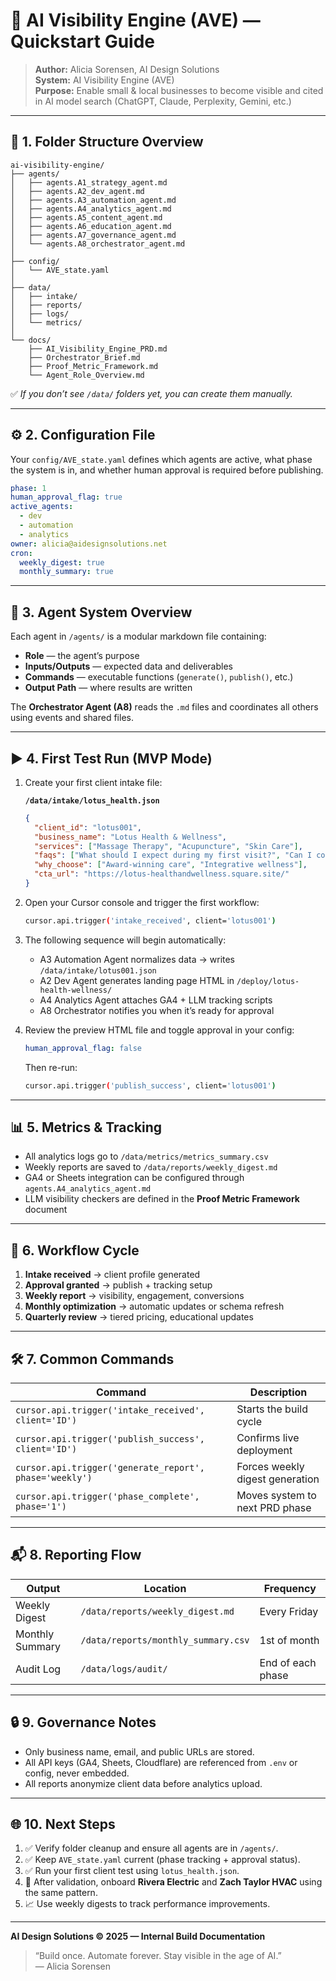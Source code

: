 # 🚀 AI Visibility Engine (AVE) — Quickstart Guide

> **Author:** Alicia Sorensen, AI Design Solutions  
> **System:** AI Visibility Engine (AVE)  
> **Purpose:** Enable small & local businesses to become visible and cited in AI model search (ChatGPT, Claude, Perplexity, Gemini, etc.)

---

## 🧩 1. Folder Structure Overview

```
ai-visibility-engine/
├── agents/
│   ├── agents.A1_strategy_agent.md
│   ├── agents.A2_dev_agent.md
│   ├── agents.A3_automation_agent.md
│   ├── agents.A4_analytics_agent.md
│   ├── agents.A5_content_agent.md
│   ├── agents.A6_education_agent.md
│   ├── agents.A7_governance_agent.md
│   └── agents.A8_orchestrator_agent.md
│
├── config/
│   └── AVE_state.yaml
│
├── data/
│   ├── intake/
│   ├── reports/
│   ├── logs/
│   └── metrics/
│
└── docs/
    ├── AI_Visibility_Engine_PRD.md
    ├── Orchestrator_Brief.md
    ├── Proof_Metric_Framework.md
    └── Agent_Role_Overview.md
```

✅ *If you don’t see `/data/` folders yet, you can create them manually.*

---

## ⚙️ 2. Configuration File

Your `config/AVE_state.yaml` defines which agents are active, what phase the system is in, and whether human approval is required before publishing.

```yaml
phase: 1
human_approval_flag: true
active_agents:
  - dev
  - automation
  - analytics
owner: alicia@aidesignsolutions.net
cron:
  weekly_digest: true
  monthly_summary: true
```

---

## 🧠 3. Agent System Overview

Each agent in `/agents/` is a modular markdown file containing:
- **Role** — the agent’s purpose  
- **Inputs/Outputs** — expected data and deliverables  
- **Commands** — executable functions (`generate()`, `publish()`, etc.)  
- **Output Path** — where results are written  

The **Orchestrator Agent (A8)** reads the `.md` files and coordinates all others using events and shared files.

---

## ▶️ 4. First Test Run (MVP Mode)

1. Create your first client intake file:

   **`/data/intake/lotus_health.json`**
   ```json
   {
     "client_id": "lotus001",
     "business_name": "Lotus Health & Wellness",
     "services": ["Massage Therapy", "Acupuncture", "Skin Care"],
     "faqs": ["What should I expect during my first visit?", "Can I combine services?"],
     "why_choose": ["Award-winning care", "Integrative wellness"],
     "cta_url": "https://lotus-healthandwellness.square.site/"
   }
   ```

2. Open your Cursor console and trigger the first workflow:
   ```bash
   cursor.api.trigger('intake_received', client='lotus001')
   ```

3. The following sequence will begin automatically:
   - A3 Automation Agent normalizes data → writes `/data/intake/lotus001.json`
   - A2 Dev Agent generates landing page HTML in `/deploy/lotus-health-wellness/`
   - A4 Analytics Agent attaches GA4 + LLM tracking scripts
   - A8 Orchestrator notifies you when it’s ready for approval

4. Review the preview HTML file and toggle approval in your config:
   ```yaml
   human_approval_flag: false
   ```
   Then re-run:
   ```bash
   cursor.api.trigger('publish_success', client='lotus001')
   ```

---

## 📊 5. Metrics & Tracking

- All analytics logs go to `/data/metrics/metrics_summary.csv`
- Weekly reports are saved to `/data/reports/weekly_digest.md`
- GA4 or Sheets integration can be configured through `agents.A4_analytics_agent.md`
- LLM visibility checkers are defined in the **Proof Metric Framework** document

---

## 🔁 6. Workflow Cycle

1. **Intake received** → client profile generated  
2. **Approval granted** → publish + tracking setup  
3. **Weekly report** → visibility, engagement, conversions  
4. **Monthly optimization** → automatic updates or schema refresh  
5. **Quarterly review** → tiered pricing, educational updates

---

## 🛠 7. Common Commands

| Command | Description |
|----------|--------------|
| `cursor.api.trigger('intake_received', client='ID')` | Starts the build cycle |
| `cursor.api.trigger('publish_success', client='ID')` | Confirms live deployment |
| `cursor.api.trigger('generate_report', phase='weekly')` | Forces weekly digest generation |
| `cursor.api.trigger('phase_complete', phase='1')` | Moves system to next PRD phase |

---

## 📬 8. Reporting Flow

| Output | Location | Frequency |
|---------|-----------|-----------|
| Weekly Digest | `/data/reports/weekly_digest.md` | Every Friday |
| Monthly Summary | `/data/reports/monthly_summary.csv` | 1st of month |
| Audit Log | `/data/logs/audit/` | End of each phase |

---

## 🔒 9. Governance Notes

- Only business name, email, and public URLs are stored.  
- All API keys (GA4, Sheets, Cloudflare) are referenced from `.env` or config, never embedded.  
- All reports anonymize client data before analytics upload.

---

## 🌐 10. Next Steps

1. ✅ Verify folder cleanup and ensure all agents are in `/agents/`.
2. ✅ Keep `AVE_state.yaml` current (phase tracking + approval status).
3. ✅ Run your first client test using `lotus_health.json`.
4. 🧩 After validation, onboard **Rivera Electric** and **Zach Taylor HVAC** using the same pattern.
5. 📈 Use weekly digests to track performance improvements.

---

**AI Design Solutions © 2025 — Internal Build Documentation**

> “Build once. Automate forever. Stay visible in the age of AI.”  
> — Alicia Sorensen
